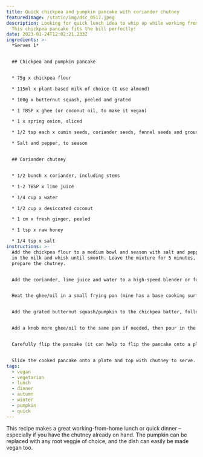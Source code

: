 ```yaml
---
title: Quick chickpea and pumpkin pancake with coriander chutney
featuredImage: /static/img/dsc_0517.jpeg
description: Looking for quick lunch idea to whip up while working from home?
  This chickpea pancake fits the bill perfectly!
date: 2023-01-24T12:02:21.233Z
ingredients: >-
  *Serves 1*


  ## Chickpea and pumpkin pancake 


  * 75g x chickpea flour 

  * 115ml x plant-based milk of choice (I use almond) 

  * 100g x butternut squash, peeled and grated 

  * 1 TBSP x ghee (or coconut oil, to make it vegan) 

  * 1 x spring onion, sliced 

  * 1/2 tsp each x cumin seeds, coriander seeds, fennel seeds and ground turmeric 

  * Salt and pepper, to season 


  ## Coriander chutney 


  * 1/2 bunch x coriander, including stems

  * 1-2 TBSP x lime juice 

  * 1/4 cup x water

  * 1/2 cup x desiccated coconut 

  * 1 cm x fresh ginger, peeled 

  * 1 tsp x raw honey 

  * 1/4 tsp x salt
instructions: >-
  Add the chickpea flour to a medium bowl and season with salt and pepper. Pour
  in the milk and whisk until smooth. Leave the mixture for 5 minutes, while you
  prepare the chutney. 


  Add the coriander, lime juice and water to a high-speed blender or food processor and blend until the coriander stalks have shred into smaller pieces. You might have to scrape the sides of the blender/processor a few times as you go. Add the remaining ingredients and blend into a paste, again scraping down the sides a few times along the way. Add some more water if the chutney is too dry and crumbly. (Whatever chutney you don’t use for this dish can be stored in a sealed jar in the fridge for up to 3 days.)


  Heat the ghee/oil in a small frying pan (mine has a base cooking surface of around 19 cm) over a medium heat. Cook the spring onion until soft, then add the spices and cook for a few minutes until lightly toasted and fragrant. 


  Add the grated butternut squash/pumpkin to the chickpea batter, followed by the mixture of oil, onion and spices. Stir until combined. 


  Add a knob more ghee/oil to the same pan if needed, then pour in the batter, smoothing it down with a wooden spoon as you go. Cook over a medium heat for 5 minutes, until the sides are browning and the top of the mixture is starting to set. Lower the heat if the bottom surface is browning too quickly and the top hasn’t yet set.


  Carefully flip the pancake (it can help to flip the pancake onto a plate first and then slide it back into the pan if your pancake is larger) and cook for a further 5 minutes on the other side. 


  Slide the cooked pancake onto a plate and top with chutney to serve.
tags:
  - vegan
  - vegetarian
  - lunch
  - dinner
  - autumn
  - winter
  - pumpkin
  - quick
---
```

This recipe makes a great working-from-home lunch or quick dinner – especially if you have the chutney already on hand. The pumpkin can be replaced with any root veggie of choice, and the dish can easily be made vegan too.